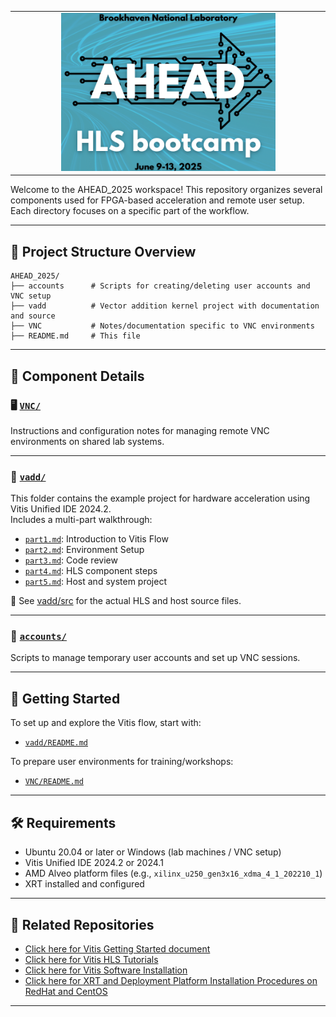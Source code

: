 <table class="sphinxhide" width="100%">
   <td align="center"><img src="vadd/images/copy.png" width="70%"/>
   </td>

</table>


Welcome to the AHEAD_2025 workspace! This repository organizes several components used for FPGA-based acceleration and remote user setup. Each directory focuses on a specific part of the workflow.

---

## 📂 Project Structure Overview
```
AHEAD_2025/
├── accounts      # Scripts for creating/deleting user accounts and VNC setup
├── vadd          # Vector addition kernel project with documentation and source
├── VNC           # Notes/documentation specific to VNC environments
├── README.md     # This file
```

---

## 📜 Component Details


### 🖥️ [`VNC/`](./VNC)
Instructions and configuration notes for managing remote VNC environments on shared lab systems.

---

### 🔧 [`vadd/`](./vadd)
This folder contains the example project for hardware acceleration using Vitis Unified IDE 2024.2.  
Includes a multi-part walkthrough:
- [`part1.md`](./vadd/part1.md): Introduction to Vitis Flow
- [`part2.md`](./vadd/part2.md): Environment Setup  
- [`part3.md`](./vadd/part3.md): Code review
- [`part4.md`](./vadd/part4.md): HLS component steps  
- [`part5.md`](./vadd/part5.md): Host and system project

📁 See [vadd/src](./vadd/src) for the actual HLS and host source files.

---

### 👤 [`accounts/`](./accounts)
Scripts to manage temporary user accounts and set up VNC sessions.

<!-- Includes:
- `user_create.sh` / `user_delete.sh`: User management
- `user_vnc.sh`: VNC setup per user
- `README.md`: Details for system admins -->


---

## 🧭 Getting Started

To set up and explore the Vitis flow, start with:
- [`vadd/README.md`](./vadd/README.md)

To prepare user environments for training/workshops:
- [`VNC/README.md`](./VNC/README.md)

---

## 🛠️ Requirements
- Ubuntu 20.04 or later or Windows (lab machines / VNC setup)
- Vitis Unified IDE 2024.2 or 2024.1
- AMD Alveo platform files (e.g., `xilinx_u250_gen3x16_xdma_4_1_202210_1`)
- XRT installed and configured

---

## 🔗 Related Repositories

- [Click here for Vitis Getting Started document](https://docs.amd.com/r/en-US/Vitis-Tutorials-Getting-Started/Vitis-Tutorials-Getting-Started-XD098)
- [Click here for Vitis HLS Tutorials](https://xilinx.github.io/Vitis-Tutorials/2022-1/build/html/docs/Getting_Started/Vitis_HLS/Getting_Started_Vitis_HLS.html)
- [Click here for Vitis Software Installation](https://docs.amd.com/r/en-US/ug1400-vitis-embedded/Vitis-Software-Platform-Installation)
- [Click here for XRT and Deployment Platform Installation Procedures on RedHat and CentOS](https://docs.amd.com/r/en-US/ug1301-getting-started-guide-alveo-accelerator-cards/XRT-and-Deployment-Platform-Installation-Procedures-on-RedHat-and-CentOS)

---
